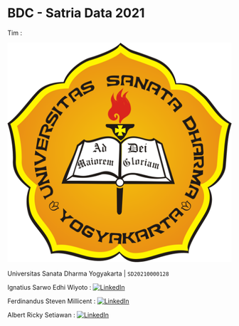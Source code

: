 # BDC - Satria Data 2021

Tim : 

![LogoUSD](./assets/LogoUSD.png)

Universitas Sanata Dharma Yogyakarta | `SD20210000128`

Ignatius Sarwo Edhi Wiyoto   : [![LinkedIn](https://img.shields.io/badge/LinkedIn-0077B5?style=for-the-badge&logo=linkedin&logoColor=white)](https://www.linkedin.com/in/ignatius-sarwo-edhi-wiyoto-168058197/)

Ferdinandus Steven Millicent : [![LinkedIn](https://img.shields.io/badge/LinkedIn-0077B5?style=for-the-badge&logo=linkedin&logoColor=white)](https://www.linkedin.com/in/fstevenm/)

Albert Ricky Setiawan        : [![LinkedIn](https://img.shields.io/badge/LinkedIn-0077B5?style=for-the-badge&logo=linkedin&logoColor=white)](https://www.linkedin.com/in/albert-setiawan-440a92138/)
